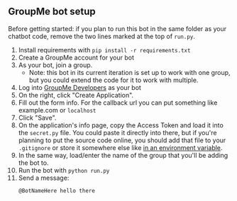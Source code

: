 ## GroupMe bot setup

Before getting started: if you plan to run this bot in the same folder as your chatbot code, remove the two lines marked at the top of `run.py`.

1. Install requirements with `pip install -r requirements.txt`
1. Create a GroupMe account for your bot
1. As your bot, join a group.
    - Note: this bot in its current iteration is set up to work with one group, but you could extend the code for it to work with multiple.
1. Log into [GroupMe Developers](https://dev.groupme.com/) as your bot
1. On the right, click "Create Application".
1. Fill out the form info. For the callback url you can put something like example.com or `localhost`
1. Click "Save".
1. On the application's info page, copy the Access Token and load it into the `secret.py` file. You could paste it directly into there, but if you're planning to put the source code online, you should add that file to your `.gitignore` or store it somewhere else like [in an environment variable](https://medium.com/@dtcarrot/we-should-be-using-environment-variables-to-secure-access-tokens-e2f057a6c0f0).
1. In the same way, load/enter the name of the group that you'll be adding the bot to.
1. Run the bot with `python run.py`
1. Send a message:
    ```
    @BotNameHere hello there
    ```